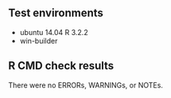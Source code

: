 ## Test environments
* ubuntu 14.04 R 3.2.2
* win-builder

## R CMD check results
There were no ERRORs, WARNINGs, or NOTEs. 
